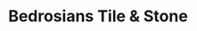 ---
title: "Bedrosians Tile & Stone"
url: /south-salt-lake/bedrosians-tile-and-stone/
shop: flooring
---